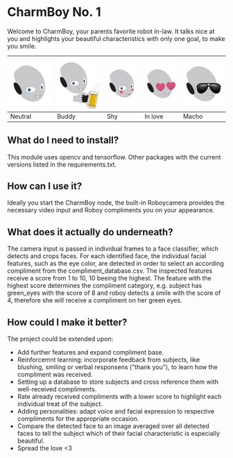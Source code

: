 # CharmBoy No. 1

Welcome to CharmBoy, your parents favorite robot in-law. It talks nice at you and highlights your beautiful characteristics with only one goal, to make you smile.

|  ![](https://github.com/kingkolibri/CharmBoy/blob/master/data/neutral.jpg)  | ![](https://github.com/kingkolibri/CharmBoy/blob/master/data/buddy.jpg)  |  ![](https://github.com/kingkolibri/CharmBoy/blob/master/data/shy.jpg)|   ![](https://github.com/kingkolibri/CharmBoy/blob/master/data/inlove.jpg)|    ![](https://github.com/kingkolibri/CharmBoy/blob/master/data/macho.jpg)|
| ------------ | ------------ | ------------ | ------------ | ------------ |
|  Neutral  | Buddy  | Shy | In love  | Macho  |

## What do I need to install?

This module uses opencv and tensorflow. Other packages with the current versions listed in the requirements.txt.

## How can I use it?

Ideally you start the CharmBoy node, the built-in Roboycamera provides the necessary video input and Roboy compliments you on your appearance. 

## What does it actually do underneath? 

The camera input is passed in individual frames to a face classifier, which detects and crops faces. For each identified face, the individual facial features, such as the eye color, are detected in order to select an according compliment from the compliment_database.csv. The inspected features receive a score from 1 to 10, 10 beeing the highest. The feature with the highest score determines the compliment category, e.g. subject has green_eyes with the score of 8 and roboy detects a smile with the score of 4, therefore she will receive a compliment on her green eyes.

## How could I make it better?

The project could be extended upon:
 * Add further features and expand compliment base.
 * Reinforcemnt learning: incorporate feedback from subjects, like blushing, smiling or verbal responsens ("thank you"), to learn how the compliment was received.
 * Setting up a database to store subjects and cross reference them with well-received compliments. 
 * Rate already received compliments with a lower score to highlight each individual treat of the subject.
 * Adding personalities: adapt voice and facial expression to respective compliments for the appropriate occasion.
 * Compare the detected face to an image averaged over all detected faces to tell the subject which of their facial characteristic is especially beautiful.
 * Spread the love <3
